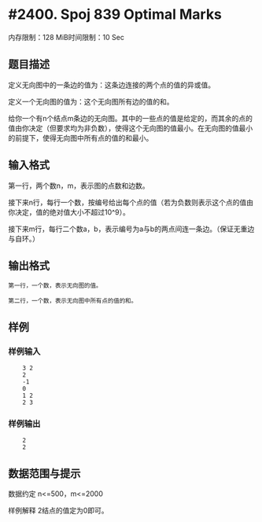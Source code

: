 # #2400. Spoj 839 Optimal Marks

内存限制：128 MiB时间限制：10 Sec

## 题目描述

定义无向图中的一条边的值为：这条边连接的两个点的值的异或值。

定义一个无向图的值为：这个无向图所有边的值的和。

给你一个有n个结点m条边的无向图。其中的一些点的值是给定的，而其余的点的值由你决定（但要求均为非负数），使得这个无向图的值最小。在无向图的值最小的前提下，使得无向图中所有点的值的和最小。

 

## 输入格式

第一行，两个数n，m，表示图的点数和边数。

接下来n行，每行一个数，按编号给出每个点的值（若为负数则表示这个点的值由你决定，值的绝对值大小不超过10^9）。

接下来m行，每行二个数a，b，表示编号为a与b的两点间连一条边。（保证无重边与自环。）

 

## 输出格式

    第一行，一个数，表示无向图的值。

    第二行，一个数，表示无向图中所有点的值的和。

 

## 样例

### 样例输入

    
        3 2
        2
        -1
        0
        1 2
        2 3
     
    
    

### 样例输出

    
        2
        2
     
    
    

## 数据范围与提示

数据约定
  n<=500，m<=2000
 
样例解释
    2结点的值定为0即可。

